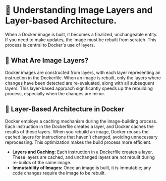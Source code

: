 # 📌 Understanding Image Layers and Layer-based Architecture.
When a Docker image is built, it becomes a finalized, unchangeable entity. If you need to make updates, the image must be rebuilt from scratch. This process is central to Docker's use of layers.

## 🔹 What Are Image Layers?
Docker images are constructed from layers, with each layer representing an instruction in the Dockerfile. When an image is rebuilt, only the layers where changes have been detected are re-evaluated, along with all subsequent layers. This layer-based approach significantly speeds up the rebuilding process, especially when the changes are minor.

## 🔹 Layer-Based Architecture in Docker
Docker employs a caching mechanism during the image-building process. Each instruction in the Dockerfile creates a layer, and Docker caches the results of these layers. When you rebuild an image, Docker reuses the cached layers for instructions that haven’t changed, avoiding unnecessary reprocessing. This optimization makes the build process more efficient.

- **Layers and Caching:** Each instruction in a Dockerfile creates a layer. These layers are cached, and unchanged layers are not rebuilt during re-builds of the same image.
- **Immutability of Images:** Once an image is built, it is immutable; any code changes require the image to be rebuilt.
